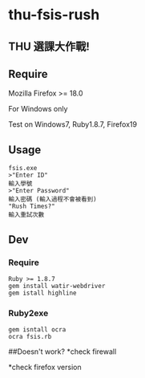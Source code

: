 thu-fsis-rush
=============
## THU 選課大作戰!
## Require
  Mozilla Firefox >= 18.0
  
  For Windows only
  
  Test on Windows7, Ruby1.8.7, Firefox19
## Usage
    fsis.exe 
    >"Enter ID"
    輸入學號
    >"Enter Password"
    輸入密碼 (輸入過程不會被看到)
    "Rush Times?"
    輸入重試次數
## Dev
### Require
    Ruby >= 1.8.7 
    gem install watir-webdriver
    gem istall highline
### Ruby2exe
    gem isntall ocra
    ocra fsis.rb

##Doesn't work?
*check firewall

*check firefox version

